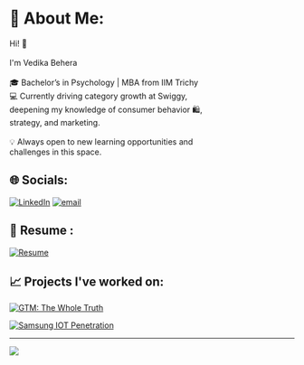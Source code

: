 # 💫 About Me:
Hi! 👋<br><br>I'm Vedika Behera<br><br>🎓 Bachelor’s in Psychology | MBA from IIM Trichy<br>💻 Currently driving category growth at Swiggy,<br>deepening my knowledge of consumer behavior 🛍️,<br>strategy, and marketing.<br><br>💡 Always open to new learning opportunities and<br>challenges in this space.


## 🌐 Socials:
[![LinkedIn](https://img.shields.io/badge/LinkedIn-%230077B5.svg?logo=linkedin&logoColor=white)](https://linkedin.com/in/https://www.linkedin.com/in/vedikabehera/) [![email](https://img.shields.io/badge/Email-D14836?logo=gmail&logoColor=white)](mailto:beheravedika@gmail.com) 

## 📄 Resume :
[![Resume](https://img.shields.io/badge/View%20My%20Resume-3DBE29?style=flat&logo=dropbox&logoColor=white)](https://www.dropbox.com/scl/fi/bkr7c7ss7962xdgclqnfk/VedikaBehera_IIMTiruchirapalli.pdf?rlkey=vnezum1io8mdqpjcwld9m2rzd&st=o4fa7u9t&dl=0)


## 📈 Projects I've worked on:


[![GTM: The Whole Truth](https://img.shields.io/badge/GTM%3A%20The%20Whole%20Truth-FFC0CB?style=flat&logo=&logoColor=purple&color=FFC0CB&labelColor=FFC0CB&logoWidth=20)](https://www.dropbox.com/scl/fi/mwh14ulyhemzo1274l8nm/Whole-Truth-Dilemma.pdf?rlkey=bxzwlry2s90yjsr0pe8cq193k&st=nmjkprki&dl=0)  

[![Samsung IOT Penetration](https://img.shields.io/badge/Samsung%20IOT%20Penetration-D3D3D3?style=flat&logo=&logoColor=black&color=D3D3D3&labelColor=D3D3D3&logoWidth=20)](https://www.dropbox.com/scl/fi/k8m1p1sp4l536vaz9750b/Samsung-s-New-Tech.png?rlkey=8jfzp3cd8q4wltkwn6i52vrpa&st=kz6yzko)


---
[![](https://visitcount.itsvg.in/api?id=VedikaBehera&icon=0&color=0)](https://visitcount.itsvg.in)

<!-- Proudly created with GPRM ( https://gprm.itsvg.in ) -->
